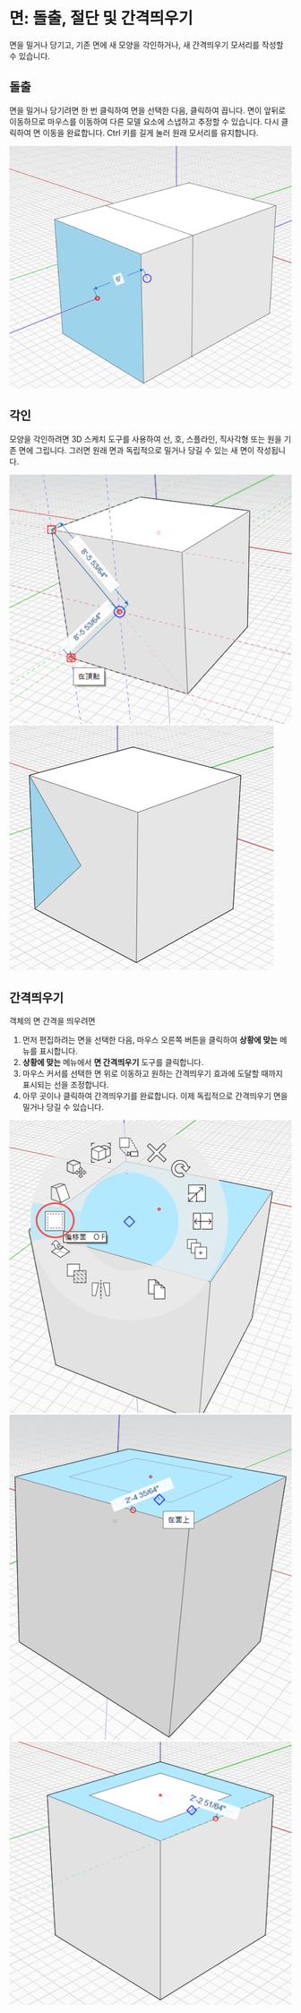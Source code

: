 # 면: 돌출, 절단 및 간격띄우기

면을 밀거나 당기고, 기존 면에 새 모양을 각인하거나, 새 간격띄우기 모서리를 작성할 수 있습니다.

## 돌출

면을 밀거나 당기려면 한 번 클릭하여 면을 선택한 다음, 클릭하여 끕니다. 면이 앞뒤로 이동하므로 마우스를 이동하여 다른 모델 요소에 스냅하고 추정할 수 있습니다. 다시 클릭하여 면 이동을 완료합니다. Ctrl 키를 길게 눌러 원래 모서리를 유지합니다.

![](<../.gitbook/assets/extrude (1).png>)

## 각인

모양을 각인하려면 3D 스케치 도구를 사용하여 선, 호, 스플라인, 직사각형 또는 원을 기존 면에 그립니다. 그러면 원래 면과 독립적으로 밀거나 당길 수 있는 새 면이 작성됩니다.

![](../.gitbook/assets/imprint1.png)\
![](../.gitbook/assets/imprint2.png)

## 간격띄우기

객체의 면 간격을 띄우려면

1. 먼저 편집하려는 면을 선택한 다음, 마우스 오른쪽 버튼을 클릭하여 **상황에 맞는** 메뉴를 표시합니다.&#x20;
2. **상황에 맞는** 메뉴에서 **면 간격띄우기** 도구를 클릭합니다.&#x20;
3. 마우스 커서를 선택한 면 위로 이동하고 원하는 간격띄우기 효과에 도달할 때까지 표시되는 선을 조정합니다.
4. 아무 곳이나 클릭하여 간격띄우기를 완료합니다. 이제 독립적으로 간격띄우기 면을 밀거나 당길 수 있습니다.

![](../.gitbook/assets/offset1.png)\
![](../.gitbook/assets/offset2.png)\
![](../.gitbook/assets/offset3.png)
